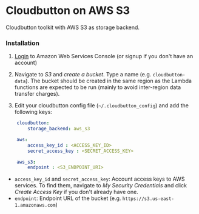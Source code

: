 # Cloudbutton on AWS S3

Cloudbutton toolkit with AWS S3 as storage backend.

### Installation

1. [Login](https://console.aws.amazon.com/?nc2=h_m_mc) to Amazon Web Services Console (or signup if you don't have an account)

2. Navigate to *S3* and *create a bucket*. Type a name (e.g. `cloudbutton-data`). The bucket should be created in the same region as the Lambda functions are expected to be run (mainly to avoid inter-region data transfer charges).

3. Edit your cloudbutton config file (`~/.cloudbutton_config`) and add the following keys:

```yaml
    cloudbutton:
        storage_backend: aws_s3

    aws:
        access_key_id : <ACCESS_KEY_ID>
        secret_access_key : <SECRET_ACCESS_KEY>

    aws_s3:
        endpoint : <S3_ENDPOINT_URI>
```

 - `access_key_id` and `secret_access_key`: Account access keys to AWS services. To find them, navigate to *My Security Credentials* and click *Create Access Key* if you don't already have one.
 - `endpoint`: Endpoint URL of the bucket (e.g. `https://s3.us-east-1.amazonaws.com`)
